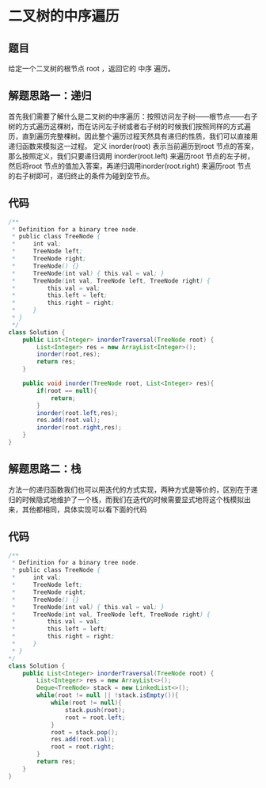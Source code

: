 # 二叉树的中序遍历

## 题目
给定一个二叉树的根节点 root ，返回它的 中序 遍历。

 ## 解题思路一：递归
 首先我们需要了解什么是二叉树的中序遍历：按照访问左子树——根节点——右子树的方式遍历这棵树，而在访问左子树或者右子树的时候我们按照同样的方式遍历，直到遍历完整棵树。因此整个遍历过程天然具有递归的性质，我们可以直接用递归函数来模拟这一过程。
定义 inorder(root) 表示当前遍历到root 节点的答案，那么按照定义，我们只要递归调用 inorder(root.left) 来遍历root 节点的左子树，然后将root 节点的值加入答案，再递归调用inorder(root.right) 来遍历root 节点的右子树即可，递归终止的条件为碰到空节点。

## 代码
```java
/**
 * Definition for a binary tree node.
 * public class TreeNode {
 *     int val;
 *     TreeNode left;
 *     TreeNode right;
 *     TreeNode() {}
 *     TreeNode(int val) { this.val = val; }
 *     TreeNode(int val, TreeNode left, TreeNode right) {
 *         this.val = val;
 *         this.left = left;
 *         this.right = right;
 *     }
 * }
 */
class Solution {
    public List<Integer> inorderTraversal(TreeNode root) {
        List<Integer> res = new ArrayList<Integer>();
        inorder(root,res);
        return res;
    }

    public void inorder(TreeNode root, List<Integer> res){
        if(root == null){
            return;
        }
        inorder(root.left,res);
        res.add(root.val);
        inorder(root.right,res);
    }
}
```

## 解题思路二：栈
方法一的递归函数我们也可以用迭代的方式实现，两种方式是等价的，区别在于递归的时候隐式地维护了一个栈，而我们在迭代的时候需要显式地将这个栈模拟出来，其他都相同，具体实现可以看下面的代码

## 代码
```java
/**
 * Definition for a binary tree node.
 * public class TreeNode {
 *     int val;
 *     TreeNode left;
 *     TreeNode right;
 *     TreeNode() {}
 *     TreeNode(int val) { this.val = val; }
 *     TreeNode(int val, TreeNode left, TreeNode right) {
 *         this.val = val;
 *         this.left = left;
 *         this.right = right;
 *     }
 * }
*/
class Solution {
    public List<Integer> inorderTraversal(TreeNode root) {
        List<Integer> res = new ArrayList<>();
        Deque<TreeNode> stack = new LinkedList<>();
        while(root != null || !stack.isEmpty()){
            while(root != null){
                stack.push(root);
                root = root.left;
            }
            root = stack.pop();
            res.add(root.val);
            root = root.right;
        }
        return res;
    }
}

```
